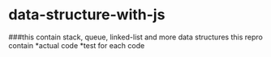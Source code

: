 # data-structure-with-js
###this contain stack, queue, linked-list and more data structures
this repro contain 
*actual code 
*test for each code
